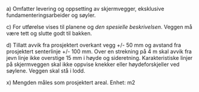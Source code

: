 a) Omfatter levering og oppsetting av skjermvegger, eksklusive fundamenteringsarbeider og søyler.

c) For utførelse vises til planene og *den spesielle beskrivelsen*. Veggen må være tett og slutte godt til bakken.

d) Tillatt avvik fra prosjektert overkant vegg +/- 50 mm og avstand fra prosjektert senterlinje +/- 100 mm.  Over en strekning på 4 m skal avvik fra jevn linje ikke overstige 15 mm i høyde og sideretning.  Karakteristiske linjer på skjermveggen skal ikke oppvise knekker eller høydeforskjeller ved søylene.  Veggen skal stå i lodd.

x) Mengden måles som prosjektert areal. Enhet: m2

